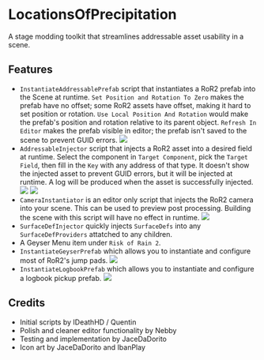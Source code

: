 # LocationsOfPrecipitation
A stage modding toolkit that streamlines addressable asset usability in a scene.
## Features
- ``InstantiateAddressablePrefab`` script that instantiates a RoR2 prefab into the Scene at runtime. ``Set Position and Rotation To Zero`` makes the prefab have no offset; some RoR2 assets have offset, making it hard to set position or rotation. ``Use Local Position And Rotation`` would make the prefab's position and rotation relative to its parent object. ``Refresh In Editor`` makes the prefab visible in editor; the prefab isn't saved to the scene to prevent GUID errors.
![ ](https://i.imgur.com/NHdbdyj.png)
- ``AddressableInjector`` script that injects a RoR2 asset into a desired field at runtime. Select the component in ``Target Component``, pick the ``Target Field``, then fill in the ``Key`` with any address of that type. It doesn't show the injected asset to prevent GUID errors, but it will be injected at runtime. A log will be produced when the asset is successfully injected.
![ ](https://i.imgur.com/8621jVm.png)
![ ](https://i.imgur.com/sGoGYqJ.png)
- ``CameraInstantiator`` is an editor only script that injects the RoR2 camera into your scene. This can be used to preview post processing. Building the scene with this script will have no effect in runtime.
![ ](https://i.imgur.com/4IcbNNF.png)
- ``SurfaceDefInjector`` quickly injects ``SurfaceDefs`` into any ``SurfaceDefProviders`` attatched to any children.
- A Geyser Menu item under ``Risk of Rain 2``.
- ``InstantiateGeyserPrefab`` which allows you to instantiate and configure most of RoR2's jump pads.
![](https://i.imgur.com/XZqDqxS.png)
- ``InstantiateLogbookPrefab`` which allows you to instantiate and configure a logbook pickup prefab.
![](https://i.imgur.com/ZJj07nv.png)
## Credits
- Initial scripts by IDeathHD / Quentin
- Polish and cleaner editor functionality by Nebby
- Testing and implementation by JaceDaDorito
- Icon art by JaceDaDorito and IbanPlay
